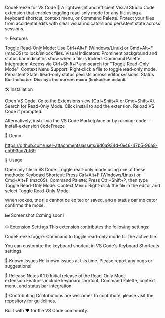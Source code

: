 CodeFreeze for VS Code 🚀
A lightweight and efficient Visual Studio Code extension that enables toggling read-only mode for any file using a keyboard shortcut, context menu, or Command Palette. Protect your files from accidental edits with clear visual indicators and persistent state across sessions.

✨ Features

Toggle Read-Only Mode: Use Ctrl+Alt+F (Windows/Linux) or Cmd+Alt+F (macOS) to lock/unlock files.
Visual Indicators: Prominent background and status bar indicators show when a file is locked.
Command Palette Integration: Access via Ctrl+Shift+P and search for "Toggle Read-Only Mode".
Context Menu Support: Right-click a file to toggle read-only mode.
Persistent State: Read-only status persists across editor sessions.
Status Bar Indicator: Displays the current mode (locked/unlocked).


🛠️ Installation

Open VS Code.
Go to the Extensions view (Ctrl+Shift+X or Cmd+Shift+X).
Search for Read-Only Mode.
Click Install to add the extension.
Reload VS Code if prompted.

Alternatively, install via the VS Code Marketplace or by running:
code --install-extension CodeFreeze


🎥 Demo

https://github.com/user-attachments/assets/9d6a934d-0e46-47b5-96a8-cb093ad7bf69

📖 Usage

Open any file in VS Code.
Toggle read-only mode using one of these methods:
Keyboard Shortcut: Press Ctrl+Alt+F (Windows/Linux) or Cmd+Alt+F (macOS).
Command Palette: Press Ctrl+Shift+P, then type Toggle Read-Only Mode.
Context Menu: Right-click the file in the editor and select Toggle Read-Only Mode.



When locked, the file cannot be edited or saved, and a status bar indicator confirms the mode.

🖼️ Screenshot
Coming soon!

⚙️ Extension Settings
This extension contributes the following settings:

CodeFreeze.toggle: Command to toggle read-only mode for the active file.

You can customize the keyboard shortcut in VS Code's Keyboard Shortcuts settings.

🐛 Known Issues
No known issues at this time. Please report any bugs or suggestions!

📝 Release Notes
0.1.0
Initial release of the Read-Only Mode extension.Features include keyboard shortcut, Command Palette, context menu, and status bar integration.

🤝 Contributing
Contributions are welcome! To contribute, please visit the repository for guidelines.

Built with ❤️ for the VS Code community.
